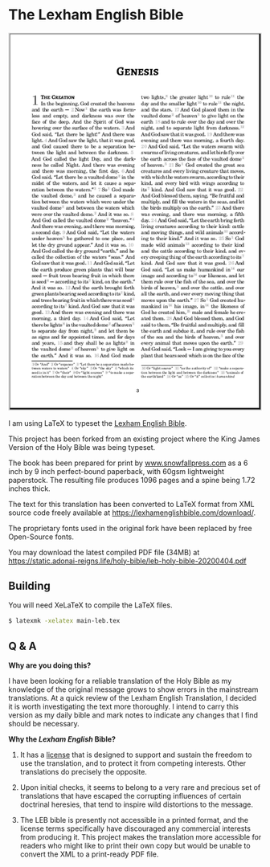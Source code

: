 The Lexham English Bible
====================

![In the beginning God created the heavens and the earth](preview.png?raw=true)

I am using LaTeX to typeset the [Lexham English Bible](https://lexhamenglishbible.com/).

This project has been forked from an existing project where the King James Version of the Holy Bible was being typeset.

The book has been prepared for print by www.snowfallpress.com as a 6 inch by 9 inch perfect-bound paperback, with 60gsm lightweight paperstock. The resulting file produces 1096 pages and a spine being 1.72 inches thick.

The text for this translation has been converted to LaTeX format from XML source code freely available at https://lexhamenglishbible.com/download/.

The proprietary fonts used in the original fork have been replaced by free Open-Source fonts.

You may download the latest compiled PDF file (34MB) at https://static.adonai-reigns.life/holy-bible/leb-holy-bible-20200404.pdf

Building
--------

You will need XeLaTeX to compile the LaTeX files. 

```bash
$ latexmk -xelatex main-leb.tex
```

Q & A
-----

**Why are you doing this?**

I have been looking for a reliable translation of the Holy Bible as my knowledge of the original message grows to show errors in the mainstream translations. At a quick review of the Lexham English Translation, I decided it is worth investigating the text more thoroughly. I intend to carry this version as my daily bible and mark notes to indicate any changes that I find should be necessary.


**Why the *Lexham English* Bible?**

1. It has a [license](https://lexhamenglishbible.com/license/) that is designed to support and sustain the freedom to use the translation, and to protect it from competing interests. Other translations do precisely the opposite.

2. Upon initial checks, it seems to belong to a very rare and precious set of translations that have escaped the corrupting influences of certain doctrinal heresies, that tend to inspire wild distortions to the message.

3. The LEB bible is presently not accessible in a printed format, and the license terms specifically have discouraged any commercial interests from producing it. This project makes the translation more accessible for readers who might like to print their own copy but would be unable to convert the XML to a print-ready PDF file.

